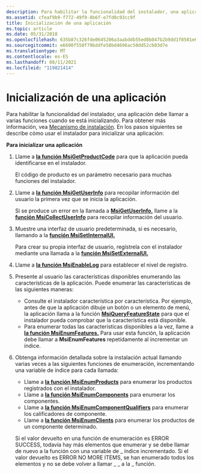 ```yaml
---
description: Para habilitar la funcionalidad del instalador, una aplicación debe llamar a varias funciones cuando se está inicializando.
ms.assetid: cfeaf9b9-f772-49f9-8b6f-e7fd0c93cc9f
title: Inicialización de una aplicación
ms.topic: article
ms.date: 05/31/2018
ms.openlocfilehash: 635b87c326fde0645206a3aabddb55ed0b047b2b9dd1f8501e60cbd7af1e3989
ms.sourcegitcommit: e6600f550f79bddfe58bd4696ac50dd52cb03d7e
ms.translationtype: MT
ms.contentlocale: es-ES
ms.lasthandoff: 08/11/2021
ms.locfileid: "119821414"
---
```

# <a name="initializing-an-application"></a>Inicialización de una aplicación

Para habilitar la funcionalidad del instalador, una aplicación debe llamar a varias funciones cuando se está inicializando. Para obtener más información, vea [Mecanismo de instalación](installation-mechanism.md). En los pasos siguientes se describe cómo usar el instalador para inicializar una aplicación:

**Para inicializar una aplicación**

1.  Llame a [**la función MsiGetProductCode**](/windows/desktop/api/Msi/nf-msi-msigetproductcodea) para que la aplicación pueda identificarse en el instalador.

    El código de producto es un parámetro necesario para muchas funciones del instalador.

2.  Llame a [**la función MsiGetUserInfo**](/windows/desktop/api/Msi/nf-msi-msigetuserinfoa) para recopilar información del usuario la primera vez que se inicia la aplicación.

    Si se produce un error en la llamada a [**MsiGetUserInfo,**](/windows/desktop/api/Msi/nf-msi-msigetuserinfoa) llame a la [**función MsiCollectUserInfo**](/windows/desktop/api/Msi/nf-msi-msicollectuserinfoa) para recopilar información del usuario.

3.  Muestre una interfaz de usuario predeterminada, si es necesario, llamando a la [**función MsiSetInternalUI.**](/windows/desktop/api/Msi/nf-msi-msisetinternalui)

    Para crear su propia interfaz de usuario, regístrela con el instalador mediante una llamada a la [**función MsiSetExternalUI.**](/windows/desktop/api/Msi/nf-msi-msisetexternaluia)

4.  Llame a [**la función MsiEnableLog**](/windows/desktop/api/Msi/nf-msi-msienableloga) para establecer el nivel de registro.
5.  Presente al usuario las características disponibles enumerando las características de la aplicación. Puede enumerar las características de las siguientes maneras:
    -   Consulte el instalador característica por característica. Por ejemplo, antes de que la aplicación dibuje un botón o un elemento de menú, la aplicación llama a la función [**MsiQueryFeatureState**](/windows/desktop/api/Msi/nf-msi-msiqueryfeaturestatea) para que el instalador pueda comprobar que la característica está disponible.
    -   Para enumerar todas las características disponibles a la vez, llame a [**la función MsiEnumFeatures.**](/windows/desktop/api/Msi/nf-msi-msienumfeaturesa) Para usar esta función, la aplicación debe llamar a **MsiEnumFeatures** repetidamente al incrementar un índice.
6.  Obtenga información detallada sobre la instalación actual llamando varias veces a las siguientes funciones de enumeración, incrementando una variable de índice para cada llamada:

    -   Llame a [**la función MsiEnumProducts**](/windows/desktop/api/Msi/nf-msi-msienumproductsa) para enumerar los productos registrados con el instalador.
    -   Llame a [**la función MsiEnumComponents**](/windows/desktop/api/Msi/nf-msi-msienumcomponentsa) para enumerar los componentes.
    -   Llame a [**la función MsiEnumComponentQualifiers**](/windows/desktop/api/Msi/nf-msi-msienumcomponentqualifiersa) para enumerar los calificadores de componente.
    -   Llame a [**la función MsiEnumClients**](/windows/desktop/api/Msi/nf-msi-msienumclientsa) para enumerar los productos de un componente determinado.

    Si el valor devuelto en una función de enumeración es ERROR SUCCESS, todavía hay más elementos que enumerar y se debe llamar de nuevo a la función con una variable de \_ índice incrementado. Si el valor devuelto es ERROR NO MORE ITEMS, se han enumerado todos los elementos y no se debe volver a llamar \_ \_ a la \_ función.

 

 



